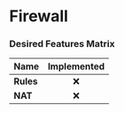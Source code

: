 # Firewall

### Desired Features Matrix
| Name      | Implemented |
|:----------|:-----------:|
| **Rules** |      ❌      |
| **NAT**   |      ❌      |
